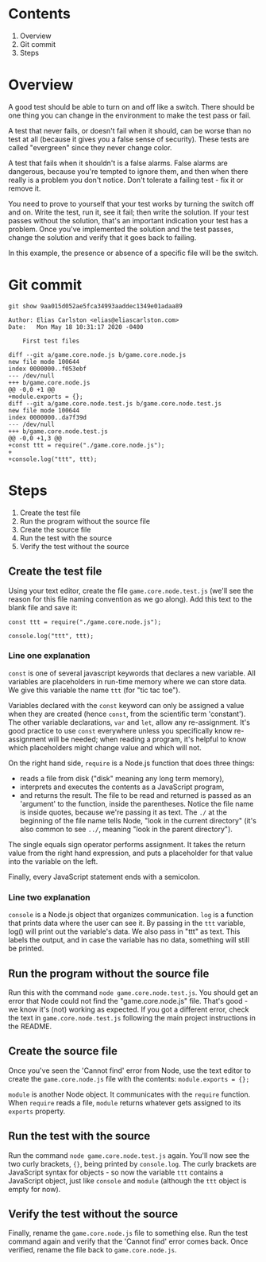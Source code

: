 # Contents
1. Overview
2. Git commit
3. Steps

# Overview
A good test should be able to turn on and off like a switch. There should be one thing you can change in the environment to make the test pass or fail. 

A test that never fails, or doesn't fail when it should, can be worse than no test at all (because it gives you a false sense of security). These tests are called "evergreen" since they never change color. 

A test that fails when it shouldn't is a false alarms. False alarms are dangerous, because you're tempted to ignore them, and then when there really is a problem you don't notice. Don't tolerate a failing test - fix it or remove it.

You need to prove to yourself that your test works by turning the switch off and on. Write the test, run it, see it fail; then write the solution. If your test passes without the solution, that's an important indication your test has a problem. Once you've implemented the solution and the test passes, change the solution and verify that it goes back to failing. 

In this example, the presence or absence of a specific file will be the switch.

# Git commit
```
git show 9aa015d052ae5fca34993aaddec1349e01adaa89

Author: Elias Carlston <elias@eliascarlston.com>
Date:   Mon May 18 10:31:17 2020 -0400

    First test files

diff --git a/game.core.node.js b/game.core.node.js
new file mode 100644
index 0000000..f053ebf
--- /dev/null
+++ b/game.core.node.js
@@ -0,0 +1 @@
+module.exports = {};
diff --git a/game.core.node.test.js b/game.core.node.test.js
new file mode 100644
index 0000000..da7f39d
--- /dev/null
+++ b/game.core.node.test.js
@@ -0,0 +1,3 @@
+const ttt = require("./game.core.node.js");
+
+console.log("ttt", ttt);
```

# Steps
1. Create the test file
2. Run the program without the source file
3. Create the source file
4. Run the test with the source
5. Verify the test without the source

## Create the test file
Using your text editor, create the file `game.core.node.test.js` (we'll see the reason for this file naming convention as we go along). Add this text to the blank file and save it:
```
const ttt = require("./game.core.node.js");

console.log("ttt", ttt);
```
### Line one explanation
`const` is one of several javascript keywords that declares a new variable. All variables are placeholders in run-time memory where we can store data. We give this variable the name `ttt` (for "tic tac toe").

Variables declared with the `const` keyword can only be assigned a value when they are created (hence `const`, from the scientific term 'constant'). The other variable declarations, `var` and `let`, allow any re-assignment. It's good practice to use `const` everywhere unless you specifically know re-assignment will be needed; when reading a program, it's helpful to know which placeholders might change value and which will not. 

On the right hand side, `require` is a Node.js function that does three things:
- reads a file from disk ("disk" meaning any long term memory),
- interprets and executes the contents as a JavaScript program,
- and returns the result.
The file to be read and returned is passed as an 'argument' to the function, inside the parentheses. Notice the file name is inside quotes, because we're passing it as text. The `./` at the beginning of the file name tells Node, "look in the current directory" (it's also common to see `../`, meaning "look in the parent directory"). 

The single equals sign operator performs assignment. It takes the return value from the right hand expression, and puts a placeholder for that value into the variable on the left.

Finally, every JavaScript statement ends with a semicolon.

### Line two explanation
`console` is a Node.js object that organizes communication. `log` is a function that prints data where the user can see it. By passing in the `ttt` variable, log() will print out the variable's data. We also pass in "ttt" as text. This labels the output, and in case the variable has no data, something will still be printed.

## Run the program without the source file
Run this with the command `node game.core.node.test.js`. You should get an error that Node could not find the "game.core.node.js" file. That's good - we know it's (not) working as expected. If you got a different error, check the text in `game.core.node.test.js` following the main project instructions in the README.

## Create the source file
Once you've seen the 'Cannot find' error from Node, use the text editor to create the `game.core.node.js` file with the contents: `module.exports = {};` 

`module` is another Node object. It communicates with the `require` function. When `require` reads a file, `module` returns whatever gets assigned to its `exports` property.

## Run the test with the source
Run the command `node game.core.node.test.js` again. You'll now see the two curly brackets, `{}`, being printed by `console.log`. The curly brackets are JavaScript syntax for objects - so now the variable `ttt` contains a JavaScript object, just like `console` and `module` (although the `ttt` object is empty for now). 

## Verify the test without the source
Finally, rename the `game.core.node.js` file to something else. Run the test command again and verify that the 'Cannot find' error comes back. Once verified, rename the file back to `game.core.node.js`.
